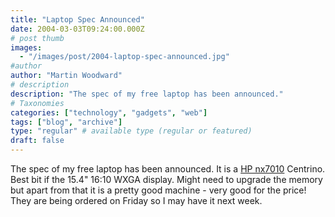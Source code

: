 ```yaml
---
title: "Laptop Spec Announced"
date: 2004-03-03T09:24:00.000Z
# post thumb
images:
  - "/images/post/2004-laptop-spec-announced.jpg"
#author
author: "Martin Woodward"
# description
description: "The spec of my free laptop has been announced."
# Taxonomies
categories: ["technology", "gadgets", "web"]
tags: ["blog", "archive"]
type: "regular" # available type (regular or featured)
draft: false
---
```


[](http://www.hpstore.hp.co.uk/itemDetails?sku=DJ342T)The spec of my free laptop has been announced. It is a [HP nx7010](http://www.hpstore.hp.co.uk/itemDetails?sku=DJ342T) Centrino. Best bit if the 15.4" 16:10 WXGA display. Might need to upgrade the memory but apart from that it is a pretty good machine - very good for the price! They are being ordered on Friday so I may have it next week.
